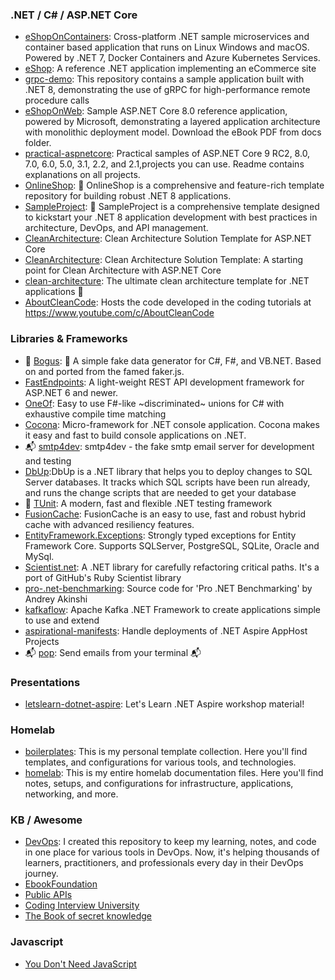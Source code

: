 ### .NET / C# / ASP.NET Core
- [eShopOnContainers](https://github.com/dotnet-architecture/eShopOnContainers): Cross-platform .NET sample microservices and container based application that runs on Linux Windows and macOS. Powered by .NET 7, Docker Containers and Azure Kubernetes Services. 
- [eShop](https://github.com/dotnet/eShop): A reference .NET application implementing an eCommerce site
- [grpc-demo](https://github.com/poorna-soysa/grpc-demo): This repository contains a sample application built with .NET 8, demonstrating the use of gRPC for high-performance remote procedure calls
- [eShopOnWeb](https://github.com/NimblePros/eShopOnWeb): Sample ASP.NET Core 8.0 reference application, powered by Microsoft, demonstrating a layered application architecture with monolithic deployment model. Download the eBook PDF from docs folder.
- [practical-aspnetcore](https://github.com/dodyg/practical-aspnetcore): Practical samples of ASP.NET Core 9 RC2, 8.0, 7.0, 6.0, 5.0, 3.1, 2.2, and 2.1,projects you can use. Readme contains explanations on all projects.
- [OnlineShop](https://github.com/BehzadDara/OnlineShop): 🚀 OnlineShop is a comprehensive and feature-rich template repository for building robust .NET 8 applications.
- [SampleProject](https://github.com/BehzadDara/SampleProject): 🚀 SampleProject is a comprehensive template designed to kickstart your .NET 8 application development with best practices in architecture, DevOps, and API management.
- [CleanArchitecture](https://github.com/jasontaylordev/CleanArchitecture): Clean Architecture Solution Template for ASP.NET Core
- [CleanArchitecture](https://github.com/ardalis/CleanArchitecture): Clean Architecture Solution Template: A starting point for Clean Architecture with ASP.NET Core
- [clean-architecture](https://github.com/amantinband/clean-architecture): The ultimate clean architecture template for .NET applications 💪
- [AboutCleanCode](https://github.com/plainionist/AboutCleanCode): Hosts the code developed in the coding tutorials at https://www.youtube.com/c/AboutCleanCode


### Libraries & Frameworks
- 🧪 [Bogus](https://github.com/bchavez/Bogus): 📇 A simple fake data generator for C#, F#, and VB.NET. Based on and ported from the famed faker.js.
- [FastEndpoints](https://github.com/FastEndpoints/FastEndpoints): A light-weight REST API development framework for ASP.NET 6 and newer.
- [OneOf](https://github.com/mcintyre321/OneOf): Easy to use F#-like ~discriminated~ unions for C# with exhaustive compile time matching
- [Cocona](https://github.com/mayuki/Cocona): Micro-framework for .NET console application. Cocona makes it easy and fast to build console applications on .NET.
- 📬 [smtp4dev](https://github.com/rnwood/smtp4dev): smtp4dev - the fake smtp email server for development and testing
- [DbUp](https://github.com/DbUp/DbUp):DbUp is a .NET library that helps you to deploy changes to SQL Server databases. It tracks which SQL scripts have been run already, and runs the change scripts that are needed to get your database
- 🧪 [TUnit](https://github.com/thomhurst/TUnit): A modern, fast and flexible .NET testing framework
- [FusionCache](https://github.com/ZiggyCreatures/FusionCache): FusionCache is an easy to use, fast and robust hybrid cache with advanced resiliency features.
- [EntityFramework.Exceptions](https://github.com/Giorgi/EntityFramework.Exceptions): Strongly typed exceptions for Entity Framework Core. Supports SQLServer, PostgreSQL, SQLite, Oracle and MySql.
- [Scientist.net](https://github.com/scientistproject/Scientist.net): A .NET library for carefully refactoring critical paths. It's a port of GitHub's Ruby Scientist library
- [pro-.net-benchmarking](https://github.com/Apress/pro-.net-benchmarking): Source code for 'Pro .NET Benchmarking' by Andrey Akinshi
- [kafkaflow](https://github.com/Farfetch/kafkaflow): Apache Kafka .NET Framework to create applications simple to use and extend
- [aspirational-manifests](https://github.com/prom3theu5/aspirational-manifests): Handle deployments of .NET Aspire AppHost Projects
- 📬 [pop](https://github.com/charmbracelet/pop): Send emails from your terminal 📬

### Presentations
- [letslearn-dotnet-aspire](https://github.com/dotnet-presentations/letslearn-dotnet-aspire): Let's Learn .NET Aspire workshop material!

### Homelab
- [boilerplates](https://github.com/ChristianLempa/boilerplates): This is my personal template collection. Here you'll find templates, and configurations for various tools, and technologies.
- [homelab](https://github.com/ChristianLempa/homelab): This is my entire homelab documentation files. Here you'll find notes, setups, and configurations for infrastructure, applications, networking, and more.

### KB / Awesome 
- [DevOps](https://github.com/Pradumnasaraf/DevOps): I created this repository to keep my learning, notes, and code in one place for various tools in DevOps. Now, it's helping thousands of learners, practitioners, and professionals every day in their DevOps journey.
- [EbookFoundation](https://github.com/EbookFoundation/free-programming-books)
- [Public APIs](https://github.com/public-apis/public-apis)
- [Coding Interview University](https://github.com/jwasham/coding-interview-university)
- [The Book of secret knowledge](https://github.com/trimstray/the-book-of-secret-knowledge)

### Javascript
- [You Don't Need JavaScript](https://github.com/you-dont-need/You-Dont-Need-JavaScript)
